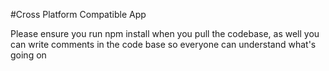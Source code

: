 #Cross Platform Compatible App



Please ensure you run npm install when you pull the codebase, as well you can write comments in the code base so everyone can understand what's going on
